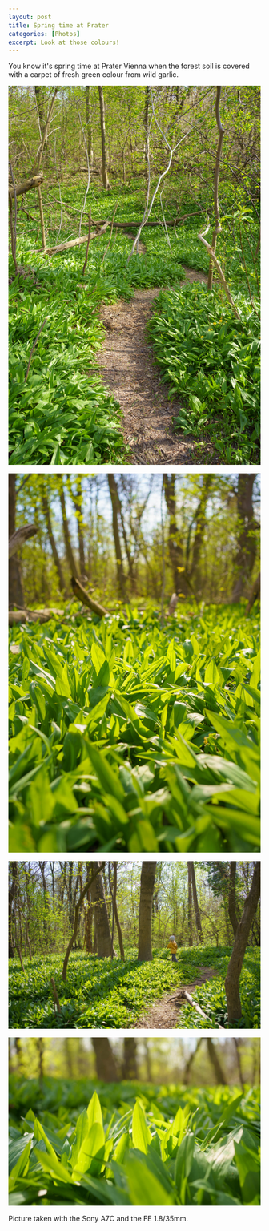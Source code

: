 ```yaml
---
layout: post
title: Spring time at Prater
categories: [Photos]
excerpt: Look at those colours!
---
```


You know it's spring time at Prater Vienna when the forest soil is covered with a carpet of fresh green colour from wild garlic.

![Wild garlic at Prater Vienna](../images/20210417/wild_garlic-1.jpg)

![Wild garlic at Prater Vienna](../images/20210417/wild_garlic-2.jpg)

![Wild garlic at Prater Vienna](../images/20210417/wild_garlic-3.jpg)

![Wild garlic at Prater Vienna](../images/20210417/wild_garlic-4.jpg)

Picture taken with the Sony A7C and the FE 1.8/35mm.
